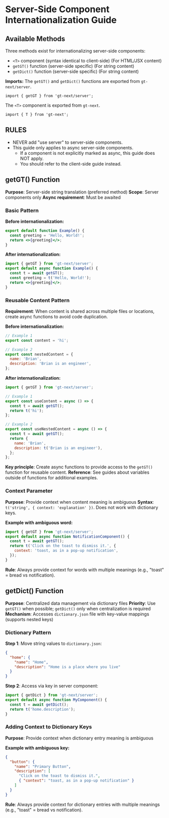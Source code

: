 # Server-Side Component Internationalization Guide

## Available Methods

Three methods exist for internationalizing server-side components:

- `<T>` component (syntax identical to client-side) (For HTML/JSX content)
- `getGT()` function (server-side specific) (For string content)
- `getDict()` function (server-side specific) (For string content)

**Imports:** The `getGT()` and `getDict()` functions are exported from `gt-next/server`.

```tsx
import { getGT } from 'gt-next/server';
```

The `<T>` component is exported from `gt-next`.

```tsx
import { T } from 'gt-next';
```

## RULES

- NEVER add "use server" to server-side components.
- This guide only applies to async server-side components.
  - If a component is not explicitly marked as async, this guide does NOT apply.
  - You should refer to the client-side guide instead.

## getGT() Function

**Purpose**: Server-side string translation (preferred method)
**Scope**: Server components only
**Async requirement**: Must be awaited

### Basic Pattern

**Before internationalization:**

```jsx
export default function Example() {
  const greeting = 'Hello, World!';
  return <>{greeting}</>;
}
```

**After internationalization:**

```jsx
import { getGT } from 'gt-next/server';
export default async function Example() {
  const t = await getGT();
  const greeting = t('Hello, World!');
  return <>{greeting}</>;
}
```

### Reusable Content Pattern

**Requirement**: When content is shared across multiple files or locations, create async functions to avoid code duplication.

**Before internationalization:**

```jsx
// Example 1
export const content = 'hi';

// Example 2
export const nestedContent = {
  name: 'Brian',
  description: 'Brian is an engineer',
};
```

**After internationalization:**

```jsx
import { getGT } from 'gt-next/server';

// Example 1
export const useContent = async () => {
  const t = await getGT();
  return t('hi');
};

// Example 2
export const useNestedContent = async () => {
  const t = await getGT();
  return {
    name: 'Brian',
    description: t('Brian is an engineer'),
  };
};
```

**Key principle**: Create async functions to provide access to the `getGT()` function for reusable content.
**Reference**: See guides about variables outside of functions for additional examples.

### Context Parameter

**Purpose**: Provide context when content meaning is ambiguous
**Syntax**: `t('string', { context: 'explanation' })`. Does not work with dictionary keys.

**Example with ambiguous word:**

```jsx
import { getGT } from 'gt-next/server';
export default async function NotificationComponent() {
  const t = await getGT();
  return t('Click on the toast to dismiss it.', {
    context: 'toast, as in a pop-up notification',
  });
}
```

**Rule**: Always provide context for words with multiple meanings (e.g., "toast" = bread vs notification).

## getDict() Function

**Purpose**: Centralized data management via dictionary files
**Priority**: Use `getGT()` when possible; `getDict()` only when centralization is required
**Mechanism**: Accesses `dictionary.json` file with key-value mappings (supports nested keys)

### Dictionary Pattern

**Step 1**: Move string values to `dictionary.json`:

```json
{
  "home": {
    "name": "Home",
    "description": "Home is a place where you live"
  }
}
```

**Step 2**: Access via key in server component:

```jsx
import { getDict } from 'gt-next/server';
export default async function MyComponent() {
  const t = await getDict();
  return t('home.description');
}
```

### Adding Context to Dictionary Keys

**Purpose**: Provide context when dictionary entry meaning is ambiguous

**Example with ambiguous key:**

```json
{
  "button": {
    "name": "Primary Button",
    "description": [
      "Click on the toast to dismiss it.",
      { "context": "toast, as in a pop-up notification" }
    ]
  }
}
```

**Rule**: Always provide context for dictionary entries with multiple meanings (e.g., "toast" = bread vs notification).
